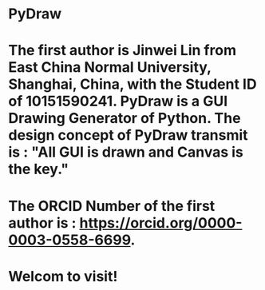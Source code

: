 # PyDraw
# The first author is Jinwei Lin from East China Normal University, Shanghai, China, with the Student ID of 10151590241. PyDraw is a GUI Drawing Generator of Python. The design concept of PyDraw transmit is : "All GUI is drawn and Canvas is the key."
# The ORCID Number of the first author is : https://orcid.org/0000-0003-0558-6699.
# Welcom to visit!
